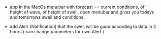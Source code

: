 - app in the MacOs menubar with forecast == current conditions, of height of wave, of height of swell, open menubar and gives you todays and tomorrows swell and conditions.

- add Alert (Notification) that the swell will be good according to data in 2 hours ( can change parameters for own Alert )
